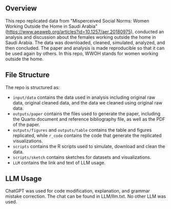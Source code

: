 ## Overview
This repo replicated data from "Misperceived Social Norms:
Women Working Outside the Home in Saudi Arabia" (https://www.aeaweb.org/articles?id=10.1257/aer.20180975), conducted an analysis and discussion about the females working outside the home in Saudi Arabia. The data was downloaded, cleaned, simulated, analyzed, and then concluded. The paper and analysis is made reproducible so that it can be used again by others.
In this repo, WWOH stands for women working outside the home.

## File Structure
The repo is structured as:
-   `input/data` contains the data used in analysis including original raw data, original cleaned data, and the data we cleaned using original raw data.
-   `outputs/paper` contains the files used to generate the paper, including the Quarto document and reference bibliography file, as well as the PDF of the paper. 
-   `outputs/figures` and `outputs/table` contains the table and figures replicated, while `r_code` contains the code that generate the replicated visualizations.
-   `scripts` contains the R scripts used to simulate, download and clean the data.
-   `scripts/sketch` contains sketches for datasets and visualizations.
-   `LLM` contains the link and text of LLM usage.

## LLM Usage
ChatGPT was used for code modification, explanation, and grammar mistake correction. The chat can be found in LLM/llm.txt. No other LLM was used.
